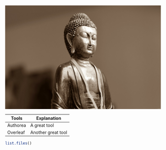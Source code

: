 

![The Buddha](buddha.jpg)

| Tools | Explanation            |
|-------|------------------------|
| Authorea | A great tool        |
| Overleaf | Another great tool  |


```R
list.files()
```
